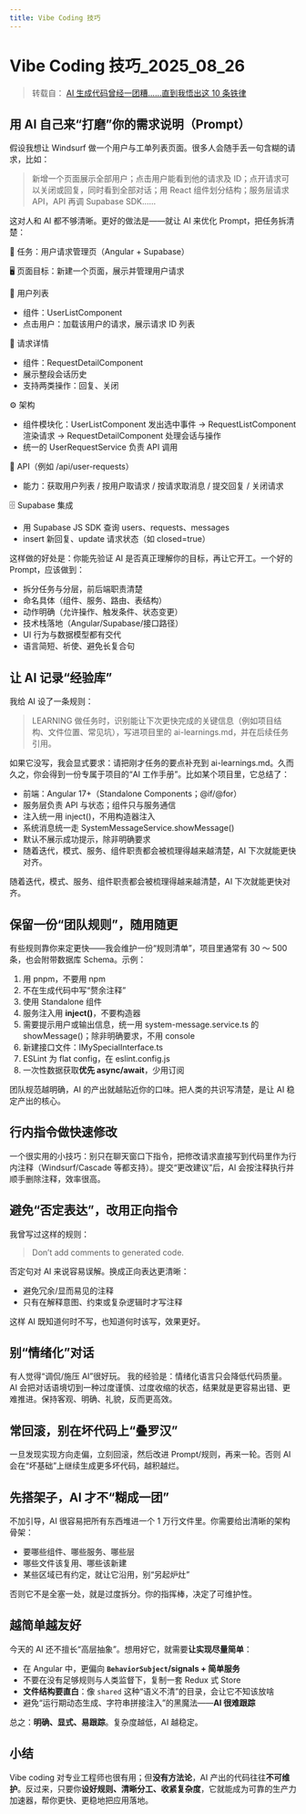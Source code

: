 ```yaml
---
title: Vibe Coding 技巧
---
```


# Vibe Coding 技巧\_2025_08_26

> 转载自： [AI 生成代码曾经一团糟……直到我悟出这 10 条铁律](https://mp.weixin.qq.com/s/3X4Ya4lXyLF1vC-94SJL8Q)

## 用 AI 自己来“打磨”你的需求说明（Prompt）

假设我想让 Windsurf 做一个用户与工单列表页面。很多人会随手丢一句含糊的请求，比如：

> 新增一个页面展示全部用户；点击用户能看到他的请求及 ID；点开请求可以关闭或回复，同时看到全部对话；用 React 组件划分结构；服务层请求 API，API 再调 Supabase SDK……

这对人和 AI 都不够清晰。更好的做法是——就让 AI 来优化 Prompt，把任务拆清楚：

🧩 任务：用户请求管理页（Angular + Supabase）

🖥 页面目标：新建一个页面，展示并管理用户请求

👥 用户列表

- 组件：UserListComponent
- 点击用户：加载该用户的请求，展示请求 ID 列表

📄 请求详情

- 组件：RequestDetailComponent
- 展示整段会话历史
- 支持两类操作：回复、关闭

⚙️ 架构

- 组件模块化：UserListComponent 发出选中事件 → RequestListComponent 渲染请求 → RequestDetailComponent 处理会话与操作
- 统一的 UserRequestService 负责 API 调用

🔗 API（例如 /api/user-requests）

- 能力：获取用户列表 / 按用户取请求 / 按请求取消息 / 提交回复 / 关闭请求

🗄 Supabase 集成

- 用 Supabase JS SDK 查询 users、requests、messages
- insert 新回复、update 请求状态（如 closed=true）

这样做的好处是：你能先验证 AI 是否真正理解你的目标，再让它开工。一个好的 Prompt，应该做到：

- 拆分任务与分层，前后端职责清楚
- 命名具体（组件、服务、路由、表结构）
- 动作明确（允许操作、触发条件、状态变更）
- 技术栈落地（Angular/Supabase/接口路径）
- UI 行为与数据模型都有交代
- 语言简短、祈使、避免长复合句

## 让 AI 记录“经验库”

我给 AI 设了一条规则：

> LEARNING 做任务时，识别能让下次更快完成的关键信息（例如项目结构、文件位置、常见坑），写进项目里的 ai-learnings.md，并在后续任务引用。

如果它没写，我会显式要求：请把刚才任务的要点补充到 ai-learnings.md。久而久之，你会得到一份专属于项目的“AI 工作手册”。比如某个项目里，它总结了：

- 前端：Angular 17+（Standalone Components；@if/@for）
- 服务层负责 API 与状态；组件只与服务通信
- 注入统一用 inject()，不用构造器注入
- 系统消息统一走 SystemMessageService.showMessage()
- 默认不展示成功提示，除非明确要求
- 随着迭代，模式、服务、组件职责都会被梳理得越来越清楚，AI 下次就能更快对齐。

随着迭代，模式、服务、组件职责都会被梳理得越来越清楚，AI 下次就能更快对齐。

## 保留一份“团队规则”，随用随更

有些规则靠你来定更快——我会维护一份“规则清单”，项目里通常有 30 ～ 500 条，也会附带数据库 Schema。示例：

1. 用 pnpm，不要用 npm
2. 不在生成代码中写“赘余注释”
3. 使用 Standalone 组件
4. 服务注入用 **inject()**，不要构造器
5. 需要提示用户或输出信息，统一用 system-message.service.ts 的 showMessage()；除非明确要求，不用 console
6. 新建接口文件：IMySpecialInterface.ts
7. ESLint 为 flat config，在 eslint.config.js
8. 一次性数据获取**优先 async/await**，少用订阅

团队规范越明确，AI 的产出就越贴近你的口味。把人类的共识写清楚，是让 AI 稳定产出的核心。

## 行内指令做快速修改

一个很实用的小技巧：别只在聊天窗口下指令，把修改请求直接写到代码里作为行内注释（Windsurf/Cascade 等都支持）。提交“更改建议”后，AI 会按注释执行并顺手删除注释，效率很高。

## 避免“否定表达”，改用正向指令

我曾写过这样的规则：

> Don’t add comments to generated code.

否定句对 AI 来说容易误解。换成正向表达更清晰：

- 避免冗余/显而易见的注释
- 只有在解释意图、约束或复杂逻辑时才写注释

这样 AI 既知道何时不写，也知道何时该写，效果更好。

## 别“情绪化”对话

有人觉得“调侃/施压 AI”很好玩。
我的经验是：情绪化语言只会降低代码质量。
AI 会把对话语境切到一种过度谨慎、过度收缩的状态，结果就是更容易出错、更难推进。保持客观、明确、礼貌，反而更高效。

## 常回滚，别在坏代码上“叠罗汉”

一旦发现实现方向走偏，立刻回滚，然后改进 Prompt/规则，再来一轮。否则 AI 会在“坏基础”上继续生成更多坏代码，越积越烂。

## 先搭架子，AI 才不“糊成一团”

不加引导，AI 很容易把所有东西堆进一个 1 万行文件里。你需要给出清晰的架构骨架：

- 要哪些组件、哪些服务、哪些层
- 哪些文件该复用、哪些该新建
- 某些区域已有约定，就让它沿用，别“另起炉灶”

否则它不是全塞一处，就是过度拆分。你的指挥棒，决定了可维护性。

## 越简单越友好

今天的 AI 还不擅长“高层抽象”。想用好它，就需要**让实现尽量简单**：

- 在 Angular 中，更偏向 **`BehaviorSubject`/signals + 简单服务**
- 不要在没有足够规则与人类监督下，复制一套 Redux 式 Store
- **文件结构要直白**：像 `shared` 这种“语义不清”的目录，会让它不知该放啥
- 避免“运行期动态生成、字符串拼接注入”的黑魔法——**AI 很难跟踪**

总之：**明确、显式、易跟踪**。复杂度越低，AI 越稳定。

## 小结

Vibe coding 对专业工程师也很有用；但**没有方法论**，AI 产出的代码往往**不可维护**。反过来，只要你**设好规则、清晰分工、收紧复杂度**，它就能成为可靠的生产力加速器，帮你更快、更稳地把应用落地。
